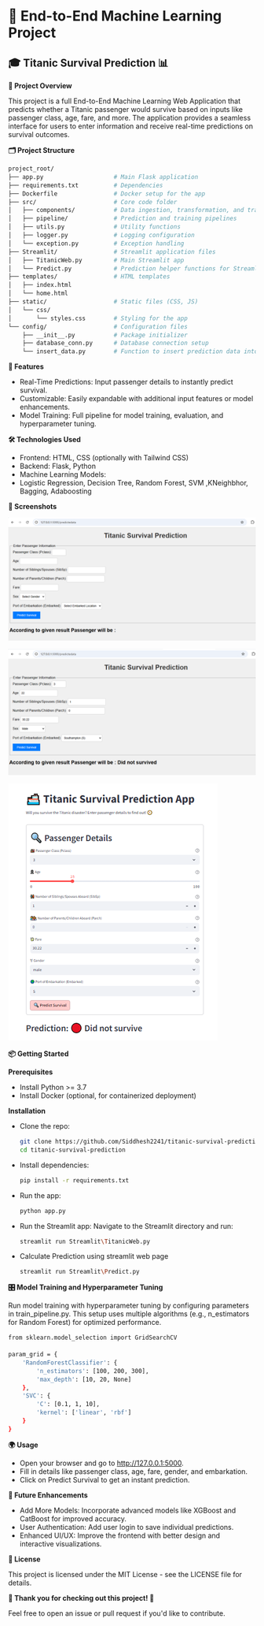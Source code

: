 # 🚢 End-to-End Machine Learning Project

## 🎓 Titanic Survival Prediction 📊

**🌟 Project Overview**

This project is a full End-to-End Machine Learning Web Application that predicts whether a Titanic passenger would survive based on inputs like passenger class, age, fare, and more. The application provides a seamless interface for users to enter information and receive real-time predictions on survival outcomes.

**🗂️ Project Structure**
```bash
project_root/
├── app.py                    # Main Flask application
├── requirements.txt          # Dependencies
├── Dockerfile                # Docker setup for the app
├── src/                      # Core code folder
│   ├── components/           # Data ingestion, transformation, and training
│   ├── pipeline/             # Prediction and training pipelines
│   ├── utils.py              # Utility functions
│   ├── logger.py             # Logging configuration
│   └── exception.py          # Exception handling
├── Streamlit/                # Streamlit application files
│   ├── TitanicWeb.py         # Main Streamlit app
│   └── Predict.py            # Prediction helper functions for Streamlit
├── templates/                # HTML templates
│   ├── index.html
│   └── home.html
├── static/                   # Static files (CSS, JS)
│   └── css/
│       └── styles.css        # Styling for the app
└── config/                   # Configuration files
    ├── __init__.py           # Package initializer
    ├── database_conn.py      # Database connection setup
    └── insert_data.py        # Function to insert prediction data into the database
```
**🚀 Features**

* Real-Time Predictions: Input passenger details to instantly predict survival.
* Customizable: Easily expandable with additional input features or model enhancements.
* Model Training: Full pipeline for model training, evaluation, and hyperparameter tuning.

**🛠️ Technologies Used**

* Frontend: HTML, CSS (optionally with Tailwind CSS)
* Backend: Flask, Python
* Machine Learning Models:
* Logistic Regression, Decision Tree, Random Forest, SVM ,KNeighbhor, Bagging, Adaboosting

**📸 Screenshots**

![Home Page Screenshot](Images/Before.png)

![Prediction Page](Images/After.png)

![Streamlit_Prediction](Images/Stream.png)

**📦 Getting Started**

**Prerequisites**
* Install Python >= 3.7
* Install Docker (optional, for containerized deployment)

**Installation**

* Clone the repo:
   ```bash
   git clone https://github.com/Siddhesh2241/titanic-survival-prediction.git
   cd titanic-survival-prediction
   ```
* Install dependencies:
  ```bash
  pip install -r requirements.txt
  ```
* Run the app:
  ```bash
  python app.py
  ```
* Run the Streamlit app: Navigate to the Streamlit directory and run:
  ```bash
  streamlit run Streamlit\TitanicWeb.py
  ```
* Calculate Prediction using streamlit web page
  ```bash
  streamlit run Streamlit\Predict.py
  ```

**🎛️ Model Training and Hyperparameter Tuning**

Run model training with hyperparameter tuning by configuring parameters in train_pipeline.py. This setup uses multiple algorithms (e.g., n_estimators for Random Forest) for optimized performance.

```bash
from sklearn.model_selection import GridSearchCV

param_grid = {
    'RandomForestClassifier': {
        'n_estimators': [100, 200, 300],
        'max_depth': [10, 20, None]
    },
    'SVC': {
        'C': [0.1, 1, 10],
        'kernel': ['linear', 'rbf']
    }
}

```
**🌍 Usage**

* Open your browser and go to http://127.0.0.1:5000.
* Fill in details like passenger class, age, fare, gender, and embarkation.
* Click on Predict Survival to get an instant prediction.

**🤖 Future Enhancements**

* Add More Models: Incorporate advanced models like XGBoost and CatBoost for improved accuracy.
* User Authentication: Add user login to save individual predictions.
* Enhanced UI/UX: Improve the frontend with better design and interactive visualizations.

**📝 License**

This project is licensed under the MIT License - see the LICENSE file for details.

**🎉 Thank you for checking out this project! 🎉**

Feel free to open an issue or pull request if you'd like to contribute.
